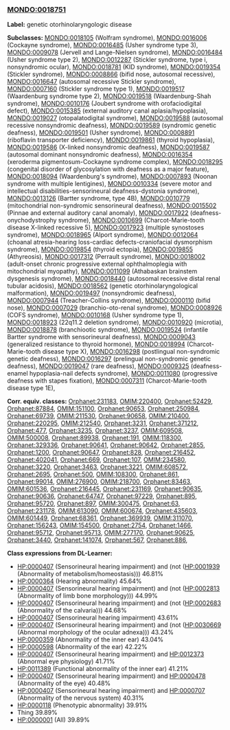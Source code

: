 
### [MONDO:0018751](http://purl.obolibrary.org/obo/MONDO_0018751)
**Label:** genetic otorhinolaryngologic disease

**Subclasses:** [MONDO:0018105](http://purl.obolibrary.org/obo/MONDO_0018105) (Wolfram syndrome), [MONDO:0016006](http://purl.obolibrary.org/obo/MONDO_0016006) (Cockayne syndrome), [MONDO:0016485](http://purl.obolibrary.org/obo/MONDO_0016485) (Usher syndrome type 3), [MONDO:0009078](http://purl.obolibrary.org/obo/MONDO_0009078) (Jervell and Lange-Nielsen syndrome), [MONDO:0016484](http://purl.obolibrary.org/obo/MONDO_0016484) (Usher syndrome type 2), [MONDO:0012287](http://purl.obolibrary.org/obo/MONDO_0012287) (Stickler syndrome, type i, nonsyndromic ocular), [MONDO:0018781](http://purl.obolibrary.org/obo/MONDO_0018781) (KID syndrome), [MONDO:0019354](http://purl.obolibrary.org/obo/MONDO_0019354) (Stickler syndrome), [MONDO:0008866](http://purl.obolibrary.org/obo/MONDO_0008866) (bifid nose, autosomal recessive), [MONDO:0016647](http://purl.obolibrary.org/obo/MONDO_0016647) (autosomal recessive Stickler syndrome), [MONDO:0007160](http://purl.obolibrary.org/obo/MONDO_0007160) (Stickler syndrome type 1), [MONDO:0019517](http://purl.obolibrary.org/obo/MONDO_0019517) (Waardenburg syndrome type 2), [MONDO:0019518](http://purl.obolibrary.org/obo/MONDO_0019518) (Waardenburg-Shah syndrome), [MONDO:0010176](http://purl.obolibrary.org/obo/MONDO_0010176) (Joubert syndrome with orofaciodigital defect), [MONDO:0015385](http://purl.obolibrary.org/obo/MONDO_0015385) (external auditory canal aplasia/hypoplasia), [MONDO:0019027](http://purl.obolibrary.org/obo/MONDO_0019027) (otopalatodigital syndrome), [MONDO:0019588](http://purl.obolibrary.org/obo/MONDO_0019588) (autosomal recessive nonsyndromic deafness), [MONDO:0019589](http://purl.obolibrary.org/obo/MONDO_0019589) (syndromic genetic deafness), [MONDO:0019501](http://purl.obolibrary.org/obo/MONDO_0019501) (Usher syndrome), [MONDO:0008891](http://purl.obolibrary.org/obo/MONDO_0008891) (riboflavin transporter deficiency), [MONDO:0019861](http://purl.obolibrary.org/obo/MONDO_0019861) (thyroid hypoplasia), [MONDO:0019586](http://purl.obolibrary.org/obo/MONDO_0019586) (X-linked nonsyndromic deafness), [MONDO:0019587](http://purl.obolibrary.org/obo/MONDO_0019587) (autosomal dominant nonsyndromic deafness), [MONDO:0016354](http://purl.obolibrary.org/obo/MONDO_0016354) (xeroderma pigmentosum-Cockayne syndrome complex), [MONDO:0018295](http://purl.obolibrary.org/obo/MONDO_0018295) (congenital disorder of glycosylation with deafness as a major feature), [MONDO:0018094](http://purl.obolibrary.org/obo/MONDO_0018094) (Waardenburg's syndrome), [MONDO:0007893](http://purl.obolibrary.org/obo/MONDO_0007893) (Noonan syndrome with multiple lentigines), [MONDO:0010334](http://purl.obolibrary.org/obo/MONDO_0010334) (severe motor and intellectual disabilities-sensorineural deafness-dystonia syndrome), [MONDO:0013126](http://purl.obolibrary.org/obo/MONDO_0013126) (Bartter syndrome, type 4B), [MONDO:0010779](http://purl.obolibrary.org/obo/MONDO_0010779) (mitochondrial non-syndromic sensorineural deafness), [MONDO:0015502](http://purl.obolibrary.org/obo/MONDO_0015502) (Pinnae and external auditory canal anomaly), [MONDO:0017922](http://purl.obolibrary.org/obo/MONDO_0017922) (deafness-onychodystrophy syndrome), [MONDO:0010699](http://purl.obolibrary.org/obo/MONDO_0010699) (Charcot-Marie-tooth disease X-linked recessive 5), [MONDO:0017923](http://purl.obolibrary.org/obo/MONDO_0017923) (multiple synostoses syndrome), [MONDO:0018965](http://purl.obolibrary.org/obo/MONDO_0018965) (Alport syndrome), [MONDO:0012064](http://purl.obolibrary.org/obo/MONDO_0012064) (choanal atresia-hearing loss-cardiac defects-craniofacial dysmorphism syndrome), [MONDO:0019854](http://purl.obolibrary.org/obo/MONDO_0019854) (thyroid ectopia), [MONDO:0019855](http://purl.obolibrary.org/obo/MONDO_0019855) (Athyreosis), [MONDO:0017312](http://purl.obolibrary.org/obo/MONDO_0017312) (Perrault syndrome), [MONDO:0018002](http://purl.obolibrary.org/obo/MONDO_0018002) (adult-onset chronic progressive external ophthalmoplegia with mitochondrial myopathy), [MONDO:0011099](http://purl.obolibrary.org/obo/MONDO_0011099) (Athabaskan brainstem dysgenesis syndrome), [MONDO:0018440](http://purl.obolibrary.org/obo/MONDO_0018440) (autosomal recessive distal renal tubular acidosis), [MONDO:0018562](http://purl.obolibrary.org/obo/MONDO_0018562) (genetic otorhinolaryngological malformation), [MONDO:0019497](http://purl.obolibrary.org/obo/MONDO_0019497) (nonsyndromic deafness), [MONDO:0007944](http://purl.obolibrary.org/obo/MONDO_0007944) (Treacher-Collins syndrome), [MONDO:0000110](http://purl.obolibrary.org/obo/MONDO_0000110) (bifid nose), [MONDO:0007029](http://purl.obolibrary.org/obo/MONDO_0007029) (branchio-oto-renal syndrome), [MONDO:0008926](http://purl.obolibrary.org/obo/MONDO_0008926) (COFS syndrome), [MONDO:0010168](http://purl.obolibrary.org/obo/MONDO_0010168) (Usher syndrome type 1), [MONDO:0018923](http://purl.obolibrary.org/obo/MONDO_0018923) (22q11.2 deletion syndrome), [MONDO:0010920](http://purl.obolibrary.org/obo/MONDO_0010920) (microtia), [MONDO:0018878](http://purl.obolibrary.org/obo/MONDO_0018878) (branchiootic syndrome), [MONDO:0019524](http://purl.obolibrary.org/obo/MONDO_0019524) (infantile Bartter syndrome with sensorineural deafness), [MONDO:0009043](http://purl.obolibrary.org/obo/MONDO_0009043) (generalized resistance to thyroid hormone), [MONDO:0018994](http://purl.obolibrary.org/obo/MONDO_0018994) (Charcot-Marie-tooth disease type X), [MONDO:0016298](http://purl.obolibrary.org/obo/MONDO_0016298) (postlingual non-syndromic genetic deafness), [MONDO:0016297](http://purl.obolibrary.org/obo/MONDO_0016297) (prelingual non-syndromic genetic deafness), [MONDO:0019047](http://purl.obolibrary.org/obo/MONDO_0019047) (rare deafness), [MONDO:0009325](http://purl.obolibrary.org/obo/MONDO_0009325) (deafness-enamel hypoplasia-nail defects syndrome), [MONDO:0011080](http://purl.obolibrary.org/obo/MONDO_0011080) (progressive deafness with stapes fixation), [MONDO:0007311](http://purl.obolibrary.org/obo/MONDO_0007311) (Charcot-Marie-tooth disease type 1E), 

**Corr. equiv. classes:** [Orphanet:231183](http://www.orpha.net/ORDO/Orphanet_231183), [OMIM:220400](http://purl.obolibrary.org/obo/OMIM_220400), [Orphanet:52429](http://www.orpha.net/ORDO/Orphanet_52429), [Orphanet:87884](http://www.orpha.net/ORDO/Orphanet_87884), [OMIM:151100](http://purl.obolibrary.org/obo/OMIM_151100), [Orphanet:90653](http://www.orpha.net/ORDO/Orphanet_90653), [Orphanet:250984](http://www.orpha.net/ORDO/Orphanet_250984), [Orphanet:69739](http://www.orpha.net/ORDO/Orphanet_69739), [OMIM:211530](http://purl.obolibrary.org/obo/OMIM_211530), [Orphanet:90658](http://www.orpha.net/ORDO/Orphanet_90658), [OMIM:210400](http://purl.obolibrary.org/obo/OMIM_210400), [Orphanet:220295](http://www.orpha.net/ORDO/Orphanet_220295), [OMIM:212540](http://purl.obolibrary.org/obo/OMIM_212540), [Orphanet:3231](http://www.orpha.net/ORDO/Orphanet_3231), [Orphanet:371212](http://www.orpha.net/ORDO/Orphanet_371212), [Orphanet:477](http://www.orpha.net/ORDO/Orphanet_477), [Orphanet:3235](http://www.orpha.net/ORDO/Orphanet_3235), [Orphanet:3237](http://www.orpha.net/ORDO/Orphanet_3237), [OMIM:609508](http://purl.obolibrary.org/obo/OMIM_609508), [OMIM:500008](http://purl.obolibrary.org/obo/OMIM_500008), [Orphanet:89938](http://www.orpha.net/ORDO/Orphanet_89938), [Orphanet:191](http://www.orpha.net/ORDO/Orphanet_191), [OMIM:118300](http://purl.obolibrary.org/obo/OMIM_118300), [Orphanet:329336](http://www.orpha.net/ORDO/Orphanet_329336), [Orphanet:90641](http://www.orpha.net/ORDO/Orphanet_90641), [Orphanet:90642](http://www.orpha.net/ORDO/Orphanet_90642), [Orphanet:2855](http://www.orpha.net/ORDO/Orphanet_2855), [Orphanet:1200](http://www.orpha.net/ORDO/Orphanet_1200), [Orphanet:90647](http://www.orpha.net/ORDO/Orphanet_90647), [Orphanet:828](http://www.orpha.net/ORDO/Orphanet_828), [Orphanet:216452](http://www.orpha.net/ORDO/Orphanet_216452), [Orphanet:402041](http://www.orpha.net/ORDO/Orphanet_402041), [Orphanet:669](http://www.orpha.net/ORDO/Orphanet_669), [Orphanet:107](http://www.orpha.net/ORDO/Orphanet_107), [OMIM:234580](http://purl.obolibrary.org/obo/OMIM_234580), [Orphanet:3220](http://www.orpha.net/ORDO/Orphanet_3220), [Orphanet:3463](http://www.orpha.net/ORDO/Orphanet_3463), [Orphanet:3221](http://www.orpha.net/ORDO/Orphanet_3221), [OMIM:608572](http://purl.obolibrary.org/obo/OMIM_608572), [Orphanet:2695](http://www.orpha.net/ORDO/Orphanet_2695), [Orphanet:500](http://www.orpha.net/ORDO/Orphanet_500), [OMIM:108300](http://purl.obolibrary.org/obo/OMIM_108300), [Orphanet:861](http://www.orpha.net/ORDO/Orphanet_861), [Orphanet:99014](http://www.orpha.net/ORDO/Orphanet_99014), [OMIM:276900](http://purl.obolibrary.org/obo/OMIM_276900), [OMIM:218700](http://purl.obolibrary.org/obo/OMIM_218700), [Orphanet:83463](http://www.orpha.net/ORDO/Orphanet_83463), [OMIM:601536](http://purl.obolibrary.org/obo/OMIM_601536), [Orphanet:216445](http://www.orpha.net/ORDO/Orphanet_216445), [Orphanet:231169](http://www.orpha.net/ORDO/Orphanet_231169), [Orphanet:90635](http://www.orpha.net/ORDO/Orphanet_90635), [Orphanet:90636](http://www.orpha.net/ORDO/Orphanet_90636), [Orphanet:64747](http://www.orpha.net/ORDO/Orphanet_64747), [Orphanet:97229](http://www.orpha.net/ORDO/Orphanet_97229), [Orphanet:895](http://www.orpha.net/ORDO/Orphanet_895), [Orphanet:95720](http://www.orpha.net/ORDO/Orphanet_95720), [Orphanet:897](http://www.orpha.net/ORDO/Orphanet_897), [OMIM:300475](http://purl.obolibrary.org/obo/OMIM_300475), [Orphanet:63](http://www.orpha.net/ORDO/Orphanet_63), [Orphanet:231178](http://www.orpha.net/ORDO/Orphanet_231178), [OMIM:613090](http://purl.obolibrary.org/obo/OMIM_613090), [OMIM:600674](http://purl.obolibrary.org/obo/OMIM_600674), [Orphanet:435603](http://www.orpha.net/ORDO/Orphanet_435603), [OMIM:601449](http://purl.obolibrary.org/obo/OMIM_601449), [Orphanet:68361](http://www.orpha.net/ORDO/Orphanet_68361), [Orphanet:369939](http://www.orpha.net/ORDO/Orphanet_369939), [OMIM:311070](http://purl.obolibrary.org/obo/OMIM_311070), [Orphanet:156243](http://www.orpha.net/ORDO/Orphanet_156243), [OMIM:154500](http://purl.obolibrary.org/obo/OMIM_154500), [Orphanet:2754](http://www.orpha.net/ORDO/Orphanet_2754), [Orphanet:1466](http://www.orpha.net/ORDO/Orphanet_1466), [Orphanet:95712](http://www.orpha.net/ORDO/Orphanet_95712), [Orphanet:95713](http://www.orpha.net/ORDO/Orphanet_95713), [OMIM:277170](http://purl.obolibrary.org/obo/OMIM_277170), [Orphanet:90625](http://www.orpha.net/ORDO/Orphanet_90625), [Orphanet:3440](http://www.orpha.net/ORDO/Orphanet_3440), [Orphanet:141074](http://www.orpha.net/ORDO/Orphanet_141074), [Orphanet:567](http://www.orpha.net/ORDO/Orphanet_567), [Orphanet:886](http://www.orpha.net/ORDO/Orphanet_886), 

**Class expressions from DL-Learner:**

- [HP:0000407](http://purl.obolibrary.org/obo/HP_0000407) (Sensorineural hearing impairment) and (not ([HP:0001939](http://purl.obolibrary.org/obo/HP_0001939) (Abnormality of metabolism/homeostasis))) 46.81%
- [HP:0000364](http://purl.obolibrary.org/obo/HP_0000364) (Hearing abnormality) 45.64%
- [HP:0000407](http://purl.obolibrary.org/obo/HP_0000407) (Sensorineural hearing impairment) and (not ([HP:0002813](http://purl.obolibrary.org/obo/HP_0002813) (Abnormality of limb bone morphology))) 44.99%
- [HP:0000407](http://purl.obolibrary.org/obo/HP_0000407) (Sensorineural hearing impairment) and (not ([HP:0002683](http://purl.obolibrary.org/obo/HP_0002683) (Abnormality of the calvaria))) 44.68%
- [HP:0000407](http://purl.obolibrary.org/obo/HP_0000407) (Sensorineural hearing impairment) 43.61%
- [HP:0000407](http://purl.obolibrary.org/obo/HP_0000407) (Sensorineural hearing impairment) and (not ([HP:0030669](http://purl.obolibrary.org/obo/HP_0030669) (Abnormal morphology of the ocular adnexa))) 43.24%
- [HP:0000359](http://purl.obolibrary.org/obo/HP_0000359) (Abnormality of the inner ear) 43.04%
- [HP:0000598](http://purl.obolibrary.org/obo/HP_0000598) (Abnormality of the ear) 42.22%
- [HP:0000407](http://purl.obolibrary.org/obo/HP_0000407) (Sensorineural hearing impairment) and [HP:0012373](http://purl.obolibrary.org/obo/HP_0012373) (Abnormal eye physiology) 41.71%
- [HP:0011389](http://purl.obolibrary.org/obo/HP_0011389) (Functional abnormality of the inner ear) 41.21%
- [HP:0000407](http://purl.obolibrary.org/obo/HP_0000407) (Sensorineural hearing impairment) and [HP:0000478](http://purl.obolibrary.org/obo/HP_0000478) (Abnormality of the eye) 40.48%
- [HP:0000407](http://purl.obolibrary.org/obo/HP_0000407) (Sensorineural hearing impairment) and [HP:0000707](http://purl.obolibrary.org/obo/HP_0000707) (Abnormality of the nervous system) 40.31%
- [HP:0000118](http://purl.obolibrary.org/obo/HP_0000118) (Phenotypic abnormality) 39.91%
- Thing 39.89%
- [HP:0000001](http://purl.obolibrary.org/obo/HP_0000001) (All) 39.89%


